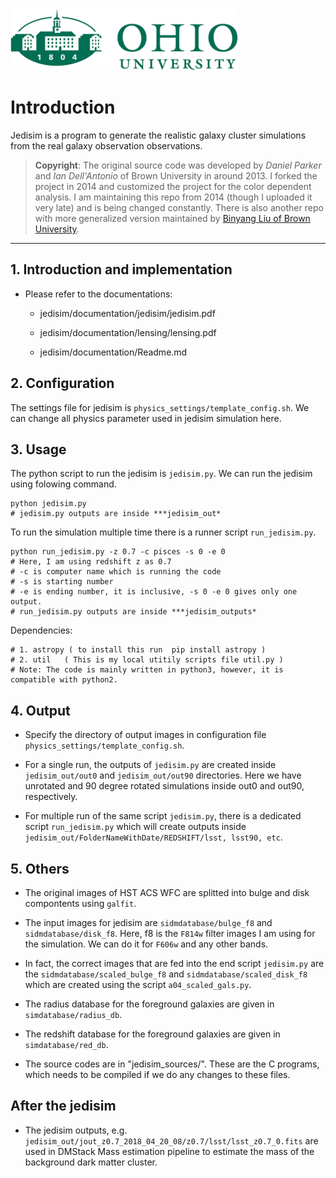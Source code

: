 ![](ohio.png) 

# Introduction
Jedisim is a program to generate the realistic galaxy cluster simulations from the real
galaxy observation observations.

> **Copyright**: The original source code was developed by *Daniel Parker* 
  and *Ian Dell'Antonio* of Brown University in around 2013.
  I forked the project in 2014 and customized the project for the color dependent analysis.
  I am maintaining this repo from 2014 (though I uploaded it very late) and is being changed constantly.
  There is also another repo with more generalized version maintained by [Binyang Liu of Brown University](https://github.com/rbliu/jedisim).<br>

-----------

## 1. Introduction and implementation

* Please refer to the documentations:

    * jedisim/documentation/jedisim/jedisim.pdf

    * jedisim/documentation/lensing/lensing.pdf
    
    * jedisim/documentation/Readme.md
    
## 2. Configuration

The settings file for jedisim is `physics_settings/template_config.sh`.
We can change all physics parameter used in jedisim simulation here.

## 3. Usage

The python script to run the jedisim is `jedisim.py`. We can run the jedisim using
folowing command.
```
python jedisim.py
# jedisim.py outputs are inside ***jedisim_out*
```

To run the simulation multiple time there is a runner script `run_jedisim.py`.
```
python run_jedisim.py -z 0.7 -c pisces -s 0 -e 0
# Here, I am using redshift z as 0.7
# -c is computer name which is running the code
# -s is starting number
# -e is ending number, it is inclusive, -s 0 -e 0 gives only one output.
# run_jedisim.py outputs are inside ***jedisim_outputs*
```

Dependencies:
```
# 1. astropy ( to install this run  pip install astropy )
# 2. util   ( This is my local utitily scripts file util.py )
# Note: The code is mainly written in python3, however, it is compatible with python2.
```

## 4. Output

* Specify the directory of output images in configuration file `physics_settings/template_config.sh`.

* For a single run, the outputs of `jedisim.py` are created inside `jedisim_out/out0` 
  and `jedisim_out/out90` directories. Here we have unrotated and 90 degree rotated simulations
  inside out0 and out90, respectively.

* For multiple run of the same script `jedisim.py`,  there is a dedicated script `run_jedisim.py`
  which will create outputs inside `jedisim_out/FolderNameWithDate/REDSHIFT/lsst, lsst90, etc`.


## 5. Others

* The original images of HST ACS WFC are splitted into bulge and disk compontents using `galfit`.

* The input images for jedisim are `sidmdatabase/bulge_f8` and `sidmdatabase/disk_f8`.
  Here, f8 is the `F814w` filter images I am using for the simulation. We can do it for `F606w`
  and any other bands.
  
* In fact, the correct images that are fed into the end script `jedisim.py` are the 
  `sidmdatabase/scaled_bulge_f8` and `sidmdatabase/scaled_disk_f8` which are created using the 
  script `a04_scaled_gals.py`.

* The radius database for the foreground galaxies are given in `simdatabase/radius_db`.

* The redshift database for the foreground galaxies are given in `simdatabase/red_db`.

* The source codes are in "jedisim_sources/". These are the C programs, 
  which needs to be compiled if we do any changes to these files.

## After the jedisim

* The jedisim outputs, e.g. `jedisim_out/jout_z0.7_2018_04_20_08/z0.7/lsst/lsst_z0.7_0.fits`
  are used in DMStack Mass estimation pipeline to estimate the mass of the 
  background dark matter cluster.
